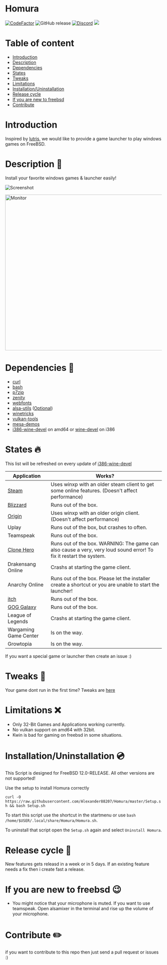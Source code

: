 # Homura
[![CodeFactor](https://www.codefactor.io/repository/github/alexander88207/Homura/badge)](https://www.codefactor.io/repository/github/alexander88207/Homura) ![GitHub release](https://img.shields.io/github/release/Alexander88207/Homura) [![Discord](https://img.shields.io/badge/chat-on%20discord-7289da.svg?logo=discord)](https://discord.gg/Mm3aNuQ) <img src="https://img.shields.io/discord/618845118060953600">

# Table of content

- [Introduction](#introduction)
- [Description](#description-)
- [Dependencies](#dependencies-syringe)
- [States](#states-fire)
- [Tweaks](#tweaks-wrench)
- [Limitations](#limitations-x)
- [Installation/Uninstallation](#installationuninstallation-cd)
- [Release cycle](#release-cycle-loudspeaker)
- [If you are new to freebsd](#if-you-are-new-to-freebsd-wink)
- [Contribute](#contribute-pencil2)

# Introduction

Inspired by [lutris](https://github.com/lutris/lutris), we would like to provide a game launcher to play windows games on FreeBSD.

# Description &#x1F4D8;

Install your favorite windows games & launcher easily!

![](https://github.com/Alexander88207/PWGOFBSD/raw/master/Screenshot.png "Screenshot")

 <img src="https://raw.githubusercontent.com/Alexander88207/PWGOFBSD/master/Screenshot2.png" alt="Monitor" height="500" width="700"> 

# Dependencies :syringe:

- [curl](https://www.freshports.org/ftp/curl/)
- [bash](https://www.freshports.org/shells/bash)
- [p7zip](https://www.freshports.org/archivers/p7zip/)
- [zenity](https://www.freshports.org/x11/zenity)
- [webfonts](https://www.freshports.org/x11-fonts/webfonts)
- [alsa-utils](https://www.freshports.org/audio/alsa-utils) ([Optional](#if-you-are-new-to-freebsd))
- [winetricks](https://www.freshports.org/emulators/winetricks)
- [vulkan-tools](https://www.freshports.org/devel/vulkan-tools)
- [mesa-demos](https://www.freshports.org/graphics/mesa-demos)
- [i386-wine-devel](https://www.freshports.org/emulators/i386-wine-devel) on amd64 or [wine-devel](https://www.freshports.org/emulators/wine-devel) on i386

# States :fire:

This list will be refreshed on every update of [i386-wine-devel](https://www.freshports.org/emulators/i386-wine-devel)

Application | Works?
------------ | -------------
[Steam](https://www.youtube.com/watch?v=a2z0nbWOarc) | Uses winxp with an older steam client to get some online features. (Doesn't affect performance)
[Blizzard](https://www.youtube.com/watch?v=-oAMNgDvWtA) | Runs out of the box.
[Origin](https://www.youtube.com/watch?v=d_j6Hlguydc) | Uses winxp with an older origin client. (Doesn't affect performance)
Uplay | Runs out of the box, but crashes to often.
Teamspeak | Runs out of the box.
[Clone Hero](https://www.youtube.com/watch?v=qch3_bt4rGo) | Runs out of the box. WARNING: The game can also cause a very, very loud sound error! To fix it restart the system.
Drakensang Online | Crashs at starting the game client.
Anarchy Online | Runs out of the box. Please let the installer create a shortcut or you are unable to start the launcher!
[itch](https://www.youtube.com/watch?v=lp-3g08w70A) | Runs out of the box.
[GOG Galaxy](https://www.youtube.com/watch?v=m4BMvvgeWFE) | Runs out of the box.
League of Legends | Crashs at starting the game client.
Wargaming Game Center | Is on the way.
Growtopia | Is on the way.
 
If you want a special game or launcher then create an issue :)

# Tweaks :wrench:

Your game dont run in the first time? Tweaks are [here](Tweaks.md)

# Limitations :x:

- Only 32-Bit Games and Applications working currently.
- No vulkan support on amd64 with 32bit.
- Kwin is bad for gaming on freebsd in some situations.

# Installation/Uninstallation :cd:

This Script is designed for FreeBSD 12.0-RELEASE. All other versions are not supported!

Use the setup to install Homura correctly

`curl -O https://raw.githubusercontent.com/Alexander88207/Homura/master/Setup.sh && bash Setup.sh`

To start this script use the shortcut in the startmenu or use `bash /home/$USER/.local/share/Homura/Homura.sh`.

To uninstall that script open the `Setup.sh` again and select `Uninstall Homura`.

# Release cycle :loudspeaker:

New features gets releasd in a week or in 5 days.
If an existing feature needs a fix then i create fast a release.

# If you are new to freebsd :wink:

- You might notice that your microphone is muted. If you want to use teamspeak. Open alsamixer in the terminal and rise up the volume of your microphone.

# Contribute :pencil2:
if you want to contribute to this repo then just send a pull request or issues :)
